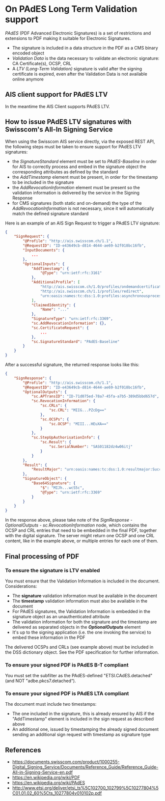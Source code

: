 # On PAdES Long Term Validation support

_PAdES_ (PDF Advanced Electronic Signatures) is a set of restrictions and extensions to PDF making it suitable 
for Electronic Signatures.

* The signature is included in a data structure in the PDF as a CMS binary encoded object
* _Validation Data_ is the data necessary to validate an electronic signature: CA Certificate(s), OCSP, CRL
* A _LTV (Long-Term Validation)_ signature is valid after the signing certificate is expired, even after 
  the Validation Data is not available online anymore

## AIS client support for PAdES LTV
In the meantime the AIS Client supports PAdES LTV.

## How to issue PAdES LTV signatures with Swisscom's All-In Signing Service 
When using the Swisscom AIS service directly, via the exposed REST API, the following steps must be taken to ensure support
for PAdES LTV signatures:

* the _SignatureStandard_ element must be set to _PAdES-Baseline_ in order for AIS to correctly process and embed 
  in the signature object the corresponding attributes as defined by the standard
* the _AddTimestamp_ element must be present, in order for the timestamp to be included in the signature
* the _AddRevocationInformation_ element must be present so the validation information is delivered by the service
  in the Signing Response
* for CMS signatures (both static and on-demand) the type of the _AddRevocationInformation_ is not necessary, 
  since it will automatically match the defined signature standard

Here is an example of an AIS Sign Request to trigger a PAdES LTV signature:
```json
{
    "SignRequest": {
        "@Profile": "http://ais.swisscom.ch/1.1",
        "@RequestID": "ID-e43649cb-d814-4644-ae69-b2f018bc16fb",
        "InputDocuments": {
            ...
        },
        "OptionalInputs": {
            "AddTimestamp": {
                "@Type": "urn:ietf:rfc:3161"
            },
            "AdditionalProfile": [
                "http://ais.swisscom.ch/1.0/profiles/ondemandcertificate",
                "http://ais.swisscom.ch/1.1/profiles/redirect",
                "urn:oasis:names:tc:dss:1.0:profiles:asynchronousprocessing"
            ],
            "ClaimedIdentity": {
                "Name": "..."
            },
            "SignatureType": "urn:ietf:rfc:3369",
            "sc.AddRevocationInformation": {},
            "sc.CertificateRequest": {
                ...
            },
            "sc.SignatureStandard": "PAdES-Baseline"
        }
    }
}
```

After a successful signature, the returned response looks like this:
```json
{
    "SignResponse": {
        "@Profile": "http://ais.swisscom.ch/1.1",
        "@RequestID": "ID-e43649cb-d814-4644-ae69-b2f018bc16fb",
        "OptionalOutputs": {
            "sc.APTransID": "ID-71d075ed-78a7-45fa-a7b5-389d5bbd657d",
            "sc.RevocationInformation": {
                "sc.CRLs": {
                    "sc.CRL": "MIIG...PZcDg=="
                },
                "sc.OCSPs": {
                    "sc.OCSP": "MIII...HEuXA=="
                }
            },
            "sc.StepUpAuthorisationInfo": {
                "sc.Result": {
                    "sc.SerialNumber": "SAS01182dz4w06itj"
                }
            }
        },
        "Result": {
            "ResultMajor": "urn:oasis:names:tc:dss:1.0:resultmajor:Success"
        },
        "SignatureObject": {
            "Base64Signature": {
                "$": "MIJh...wcS5c",
                "@Type": "urn:ietf:rfc:3369"
            }
        }
    }
}
```

In the response above, please take note of the 
_SignResponse - OptionalOutputs - sc.RevocationInformation_ node, which contains the 
OCSP and CRL entries that need to be embedded in the final PDF, together with the digital 
signature. The server might return one OCSP and one CRL content, like in the example above,
or multiple entries for each one of them.

## Final processing of PDF

### To ensure the signature is LTV enabled

You must ensure that the Validation Information is included in the document. Considerations:

* The __signature__ validation information must be available in the document
* The __timestamp__ validation information must also be available in the document
* For PAdES signatures, the Validation Information is embedded in the signature object as an unauthenticated attribute
* The validation information for both the signature and the timestamp are delivered as separated objects in the _**OptionalOutputs**_ element
* It's up to the signing application (i.e. the one invoking the service) to embed these information in the PDF

The delivered OCSPs and CRLs (see example above) must be included in the DSS dictionary object. 
See the PDF specification for further information.

### To ensure your signed PDF is PAdES B-T compliant

You must set the subfilter as the PAdES-defined "ETSI.CAdES.detached" (and NOT "adbe.pkcs7.detached“).

### To ensure your signed PDF is PAdES LTA compliant

The document must include two timestamps:

* The one included in the signature, this is already ensured by AIS if the "AddTimestamp" element is included in the sign request as described above
* An additional one, issued by timestamping the already signed document sending an additional sign request with timestamp as signature type

## References

- https://documents.swisscom.com/product/1000255-Digital_Signing_Service/Documents/Reference_Guide/Reference_Guide-All-in-Signing-Service-en.pdf
- https://en.wikipedia.org/wiki/PDF
- https://en.wikipedia.org/wiki/PAdES
- http://www.etsi.org/deliver/etsi_ts%5C102700_102799%5C10277804%5C01.01.02_60%5Cts_10277804v010102p.pdf
